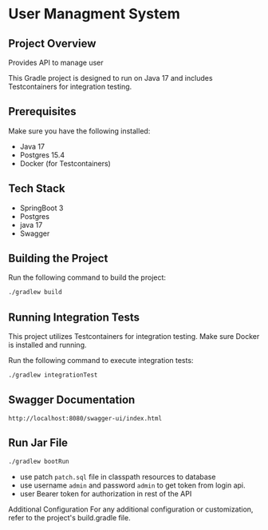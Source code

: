 # User Managment System
## Project Overview
Provides API to manage user

This Gradle project is designed to run on Java 17 and includes Testcontainers for integration testing.

## Prerequisites
Make sure you have the following installed:
* Java 17
* Postgres 15.4
* Docker (for Testcontainers)

## Tech Stack
* SpringBoot 3
* Postgres
* java 17
* Swagger 
  

## Building the Project
Run the following command to build the project:

```bash
./gradlew build
```

## Running Integration Tests
This project utilizes Testcontainers for integration testing. Make sure Docker is installed and running.

Run the following command to execute integration tests:

```bash
./gradlew integrationTest
```

## Swagger Documentation
 `http://localhost:8080/swagger-ui/index.html`

## Run Jar File
```bash
./gradlew bootRun
```

* use patch `patch.sql` file in classpath resources to database
* use username `admin` and password `admin` to get token from login api.
* user Bearer token for authorization in rest of the API



Additional Configuration
For any additional configuration or customization, refer to the project's build.gradle file.
